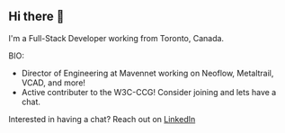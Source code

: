 ## Hi there 👋

I'm a Full-Stack Developer working from Toronto, Canada.

BIO:

- Director of Engineering at Mavennet working on Neoflow, Metaltrail, VCAD, and more!
- Active contributer to the W3C-CCG! Consider joining and lets have a chat.

Interested in having a chat? Reach out on [LinkedIn](https://www.linkedin.com/in/mkhraishi/)

